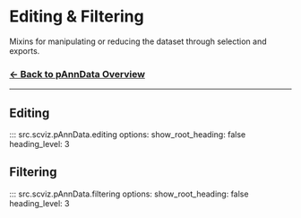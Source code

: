 # Editing & Filtering

Mixins for manipulating or reducing the dataset through selection and exports.

### [← Back to pAnnData Overview](pAnnData.md)

---

## Editing
::: src.scviz.pAnnData.editing
    options:
      show_root_heading: false
      heading_level: 3

## Filtering
::: src.scviz.pAnnData.filtering
    options:
      show_root_heading: false
      heading_level: 3